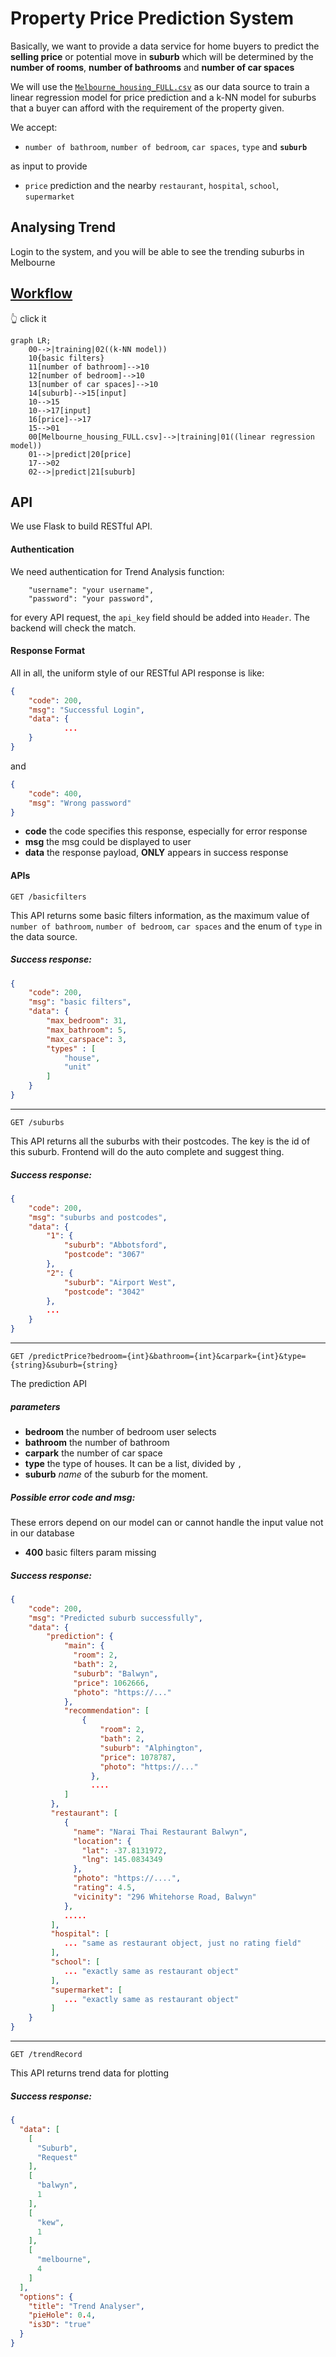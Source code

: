 # Property Price Prediction System
Basically, we want to provide a data service for home buyers to predict the **selling price** or potential move in **suburb** which will be determined by the **number of rooms**, **number of bathrooms** and **number of car spaces**

We will use the [`Melbourne_housing_FULL.csv`](https://www.kaggle.com/anthonypino/melbourne-housing-market#Melbourne_housing_FULL.csv) as our data source to train a linear regression model for price prediction and a k-NN model for suburbs that a buyer can afford with the requirement of the property given.

We accept:
- `number of bathroom`, `number of bedroom`, `car spaces`, `type` and **`suburb`**

as input to provide
- `price` prediction and the nearby `restaurant`, `hospital`, `school`, `supermarket`

## Analysing Trend

Login to the system, and you will be able to see the trending suburbs in Melbourne

## [Workflow](https://mermaidjs.github.io/mermaid-live-editor/#/view/eyJjb2RlIjoiZ3JhcGggTFI7XG4gICAgMDAtLT58dHJhaW5pbmd8MDIoKGstTk4gbW9kZWwpKVxuICAgIDEwe2Jhc2ljIGZpbHRlcnN9XG4gICAgMTFbbnVtYmVyIG9mIGJhdGhyb29tXS0tPjEwXG4gICAgMTJbbnVtYmVyIG9mIGJlZHJvb21dLS0-MTBcbiAgICAxM1tudW1iZXIgb2YgY2FyIHNwYWNlc10tLT4xMFxuICAgIDE0W3N1YnVyYl0tLT4xNVtpbnB1dF1cbiAgICAxMC0tPjE1XG4gICAgMTAtLT4xN1tpbnB1dF1cbiAgICAxNltwcmljZV0tLT4xN1xuICAgIDE1LS0-MDFcbiAgICAwMFtNZWxib3VybmVfaG91c2luZ19GVUxMLmNzdl0tLT58dHJhaW5pbmd8MDEoKGxpbmVhciByZWdyZXNzaW9uIG1vZGVsKSlcbiAgICAwMS0tPnxwcmVkaWN0fDIwW3ByaWNlXVxuICAgIDE3LS0-MDJcbiAgICAwMi0tPnxwcmVkaWN0fDIxW3N1YnVyYl0iLCJtZXJtYWlkIjp7InRoZW1lIjoiZGVmYXVsdCJ9fQ)
👆 click it
```mermaid
graph LR;
    00-->|training|02((k-NN model))
    10{basic filters}
    11[number of bathroom]-->10
    12[number of bedroom]-->10
    13[number of car spaces]-->10
    14[suburb]-->15[input]
    10-->15
    10-->17[input]
    16[price]-->17
    15-->01
    00[Melbourne_housing_FULL.csv]-->|training|01((linear regression model))
    01-->|predict|20[price]
    17-->02
    02-->|predict|21[suburb]
```

## API
We use Flask to build RESTful API.
#### Authentication
We need authentication for Trend Analysis function:
```
    "username": "your username",
    "password": "your password",
```
for every API request, the `api_key` field should be added into `Header`. The backend will check the match.
#### Response Format
All in all, the uniform style of our RESTful API response is like:
```json
{
    "code": 200,
    "msg": "Successful Login",
    "data": {
            ...
    }
}
```
and
```json
{
    "code": 400,
    "msg": "Wrong password"
}
```
- **code** the code specifies this response, especially for error response
- **msg** the msg could be displayed to user
- **data** the response payload, **ONLY** appears in success response

#### APIs
```http
GET /basicfilters
```
This API returns some basic filters information, as the maximum value of `number of bathroom`, `number of bedroom`, `car spaces` and the enum of `type` in the data source.

##### Success response:
```json
{
    "code": 200,
    "msg": "basic filters",
    "data": {
        "max_bedroom": 31,
        "max_bathroom": 5,
        "max_carspace": 3,
        "types" : [
            "house",
            "unit"
        ]
    }
}
```
---
```http
GET /suburbs
```
This API returns all the suburbs with their postcodes. The key is the id of this suburb. Frontend will do the auto complete and suggest thing.

##### Success response:
```json
{
    "code": 200,
    "msg": "suburbs and postcodes",
    "data": {
        "1": {
            "suburb": "Abbotsford",
            "postcode": "3067"
        },
        "2": {
            "suburb": "Airport West",
            "postcode": "3042"
        },
        ...
    }
}
```
---
```http
GET /predictPrice?bedroom={int}&bathroom={int}&carpark={int}&type={string}&suburb={string}
```
The prediction API
##### parameters
- **bedroom** the number of bedroom user selects
- **bathroom** the number of bathroom
- **carpark** the number of car space
- **type** the type of houses. It can be a list, divided by `,`
- **suburb** *name* of the suburb for the moment.

##### Possible error code and msg:
These errors depend on our model can or cannot handle the input value not in our database
- **400** basic filters param missing

##### Success response:
```json
{
    "code": 200,
    "msg": "Predicted suburb successfully",
    "data": {
        "prediction": {
            "main": {
              "room": 2,
              "bath": 2,
              "suburb": "Balwyn",
              "price": 1062666,
              "photo": "https://..."
            },
            "recommendation": [
                {
                    "room": 2,
                    "bath": 2,
                    "suburb": "Alphington",
                    "price": 1078787,
                    "photo": "https://..."
                  },
                  ....
            ]
         },
         "restaurant": [
            {
              "name": "Narai Thai Restaurant Balwyn",
              "location": {
                "lat": -37.8131972,
                "lng": 145.0834349
              },
              "photo": "https://....",
              "rating": 4.5,
              "vicinity": "296 Whitehorse Road, Balwyn"
            },
            .....
         ],
         "hospital": [
            ... "same as restaurant object, just no rating field"
         ],
         "school": [
            ... "exactly same as restaurant object"
         ],
         "supermarket": [
            ... "exactly same as restaurant object"
         ]
    }
}
```
---
```http
GET /trendRecord
```
This API returns trend data for plotting

##### Success response:
```json
{
  "data": [
    [
      "Suburb",
      "Request"
    ],
    [
      "balwyn",
      1
    ],
    [
      "kew",
      1
    ],
    [
      "melbourne",
      4
    ]
  ],
  "options": {
    "title": "Trend Analyser",
    "pieHole": 0.4,
    "is3D": "true"
  }
}
```
